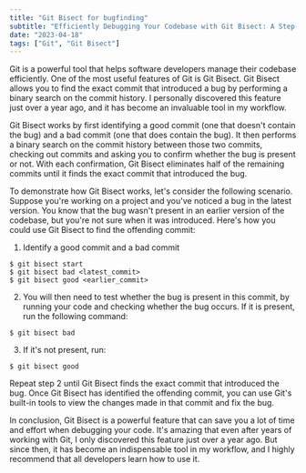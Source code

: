 ```yaml
---
title: "Git Bisect for bugfinding"
subtitle: "Efficiently Debugging Your Codebase with Git Bisect: A Step-by-Step Guide."
date: "2023-04-18"
tags: ["Git", "Git Bisect"]
---
```


Git is a powerful tool that helps software developers manage their codebase efficiently. One of the most useful features of Git is Git Bisect. Git Bisect allows you to find the exact commit that introduced a bug by performing a binary search on the commit history. I personally discovered this feature just over a year ago, and it has become an invaluable tool in my workflow.

Git Bisect works by first identifying a good commit (one that doesn't contain the bug) and a bad commit (one that does contain the bug). It then performs a binary search on the commit history between those two commits, checking out commits and asking you to confirm whether the bug is present or not. With each confirmation, Git Bisect eliminates half of the remaining commits until it finds the exact commit that introduced the bug.

To demonstrate how Git Bisect works, let's consider the following scenario. Suppose you're working on a project and you've noticed a bug in the latest version. You know that the bug wasn't present in an earlier version of the codebase, but you're not sure when it was introduced. Here's how you could use Git Bisect to find the offending commit:

1. Identify a good commit and a bad commit
```
$ git bisect start
$ git bisect bad <latest_commit>
$ git bisect good <earlier_commit>
```

2. You will then need to test whether the bug is present in this commit, by running your code and checking whether the bug occurs. If it is present, run the following command:
```
$ git bisect bad
```
3. If it's not present, run:

```
$ git bisect good
```

Repeat step 2 until Git Bisect finds the exact commit that introduced the bug.
Once Git Bisect has identified the offending commit, you can use Git's built-in tools to view the changes made in that commit and fix the bug.

In conclusion, Git Bisect is a powerful feature that can save you a lot of time and effort when debugging your code. It's amazing that even after years of working with Git, I only discovered this feature just over a year ago. But since then, it has become an indispensable tool in my workflow, and I highly recommend that all developers learn how to use it.
